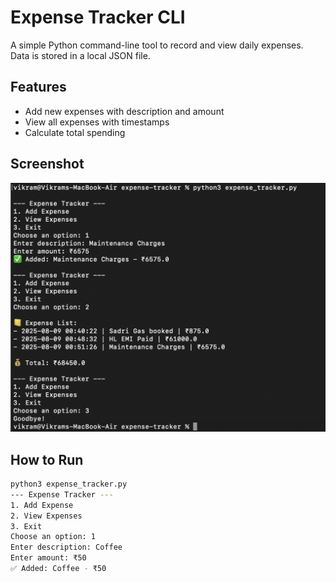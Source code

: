 # Expense Tracker CLI

A simple Python command-line tool to record and view daily expenses.  
Data is stored in a local JSON file.

## Features
- Add new expenses with description and amount
- View all expenses with timestamps
- Calculate total spending

## Screenshot
![Expense Tracker CLI Example](https://raw.githubusercontent.com/vikram-mistry/expense-tracker/main/Screenshot.png)

## How to Run
```bash
python3 expense_tracker.py
--- Expense Tracker ---
1. Add Expense
2. View Expenses
3. Exit
Choose an option: 1
Enter description: Coffee
Enter amount: ₹50
✅ Added: Coffee - ₹50


